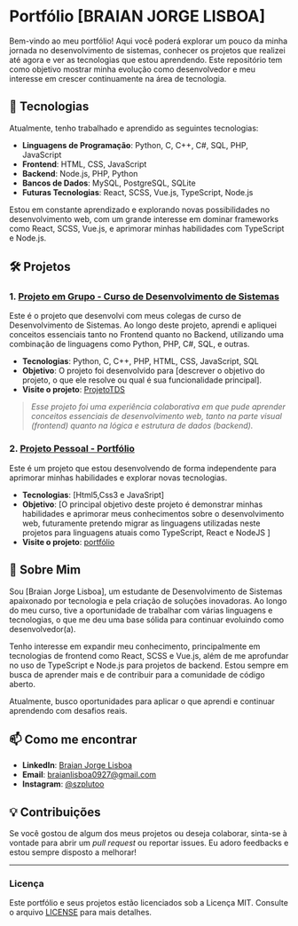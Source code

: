 # Portfólio [BRAIAN JORGE LISBOA]

Bem-vindo ao meu portfólio! Aqui você poderá explorar um pouco da minha jornada no desenvolvimento de sistemas, conhecer os projetos que realizei até agora e ver as tecnologias que estou aprendendo. Este repositório tem como objetivo mostrar minha evolução como desenvolvedor e meu interesse em crescer continuamente na área de tecnologia.

## 🚀 Tecnologias

Atualmente, tenho trabalhado e aprendido as seguintes tecnologias:

- **Linguagens de Programação**: Python, C, C++, C#, SQL, PHP, JavaScript
- **Frontend**: HTML, CSS, JavaScript
- **Backend**: Node.js, PHP, Python
- **Bancos de Dados**: MySQL, PostgreSQL, SQLite
- **Futuras Tecnologias**: React, SCSS, Vue.js, TypeScript, Node.js

Estou em constante aprendizado e explorando novas possibilidades no desenvolvimento web, com um grande interesse em dominar frameworks como React, SCSS, Vue.js, e aprimorar minhas habilidades com TypeScript e Node.js.

## 🛠️ Projetos

### 1. **[Projeto em Grupo - Curso de Desenvolvimento de Sistemas](https://github.com/pluwyoo/ProjetoTDS.git)**

Este é o projeto que desenvolvi com meus colegas de curso de Desenvolvimento de Sistemas. Ao longo deste projeto, aprendi e apliquei conceitos essenciais tanto no Frontend quanto no Backend, utilizando uma combinação de linguagens como Python, PHP, C#, SQL, e outras.

- **Tecnologias**: Python, C, C++, PHP, HTML, CSS, JavaScript, SQL
- **Objetivo**: O projeto foi desenvolvido para [descrever o objetivo do projeto, o que ele resolve ou qual é sua funcionalidade principal].
- **Visite o projeto**: [ProjetoTDS](https://github.com/pluwyoo/ProjetoTDS.git)

> *Esse projeto foi uma experiência colaborativa em que pude aprender conceitos essenciais de desenvolvimento web, tanto na parte visual (frontend) quanto na lógica e estrutura de dados (backend).*

### 2. **[Projeto Pessoal - Portfólio](https://pluwyoo.github.io/PORTFOLIO/)**

Este é um projeto que estou desenvolvendo de forma independente para aprimorar minhas habilidades e explorar novas tecnologias.

- **Tecnologias**: [Html5,Css3 e JavaSript]
- **Objetivo**: [O principal objetivo deste projeto é demonstrar minhas habilidades e aprimorar meus conhecimentos sobre o desenvolvimento web, futuramente pretendo migrar as linguagens utilizadas neste projetos para linguagens atuais como TypeScript, React e NodeJS ]
- **Visite o projeto**: [portfólio](https://pluwyoo.github.io/PORTFOLIO/)

## 💼 Sobre Mim

Sou [Braian Jorge Lisboa], um estudante de Desenvolvimento de Sistemas apaixonado por tecnologia e pela criação de soluções inovadoras. Ao longo do meu curso, tive a oportunidade de trabalhar com várias linguagens e tecnologias, o que me deu uma base sólida para continuar evoluindo como desenvolvedor(a).

Tenho interesse em expandir meu conhecimento, principalmente em tecnologias de frontend como React, SCSS e Vue.js, além de me aprofundar no uso de TypeScript e Node.js para projetos de backend. Estou sempre em busca de aprender mais e de contribuir para a comunidade de código aberto.

Atualmente, busco oportunidades para aplicar o que aprendi e continuar aprendendo com desafios reais.

## 📫 Como me encontrar

- **LinkedIn**: [Braian Jorge Lisboa](https://www.linkedin.com/in/braian-jorge-lisboa-373997290/)
- **Email**: [braianlisboa0927@gmail.com](braianlisboa0927@gmail.com)
- **Instagram**: [@szplutoo](https://www.instagram.com/szplutoo/)

## 💡 Contribuições

Se você gostou de algum dos meus projetos ou deseja colaborar, sinta-se à vontade para abrir um *pull request* ou reportar issues. Eu adoro feedbacks e estou sempre disposto a melhorar!

---

### Licença

Este portfólio e seus projetos estão licenciados sob a Licença MIT. Consulte o arquivo [LICENSE](./LICENSE) para mais detalhes.
